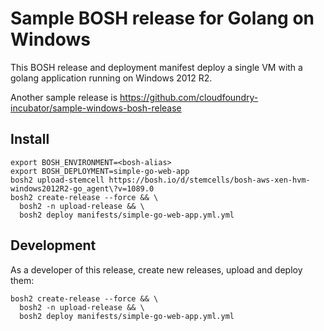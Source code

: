 # Sample BOSH release for Golang on Windows

This BOSH release and deployment manifest deploy a single VM with a golang application running on Windows 2012 R2.

Another sample release is https://github.com/cloudfoundry-incubator/sample-windows-bosh-release

## Install

```
export BOSH_ENVIRONMENT=<bosh-alias>
export BOSH_DEPLOYMENT=simple-go-web-app
bosh2 upload-stemcell https://bosh.io/d/stemcells/bosh-aws-xen-hvm-windows2012R2-go_agent\?v=1089.0
bosh2 create-release --force && \
  bosh2 -n upload-release && \
  bosh2 deploy manifests/simple-go-web-app.yml.yml
```


## Development

As a developer of this release, create new releases, upload and deploy them:

```
bosh2 create-release --force && \
  bosh2 -n upload-release && \
  bosh2 deploy manifests/simple-go-web-app.yml.yml
```
